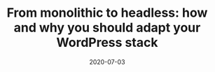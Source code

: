 ---
date: 2020-07-03
title: 'From monolithic to headless: how and why you should adapt your WordPress stack'
template: post
thumbnail: '../thumbnails/headless-wp.png'
link: 'https://medium.com/pixelmatters/from-monolithic-to-headless-how-and-why-we-adapted-our-wordpress-stack-309f0536007e'
categories:
  - Development
tags:
  - gatsby
  - wordpress
---